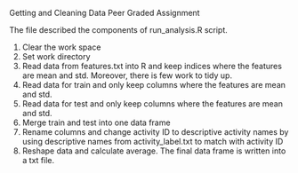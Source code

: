 Getting and Cleaning Data Peer Graded Assignment

The file described the components of run_analysis.R script.
1.	Clear the work space
2.	Set work directory
3.	Read data from features.txt into R and keep indices where the features are mean and std. Moreover, there is few work to tidy up.
4.	Read data for train and only keep columns where the features are mean and std.
5.	Read data for test and only keep columns where the features are mean and std.
6.	Merge train and test into one data frame
7.	Rename columns and change activity ID to descriptive activity names by using descriptive names from activity_label.txt to match with activity ID
8.	Reshape data and calculate average. The final data frame is written into a txt file.
